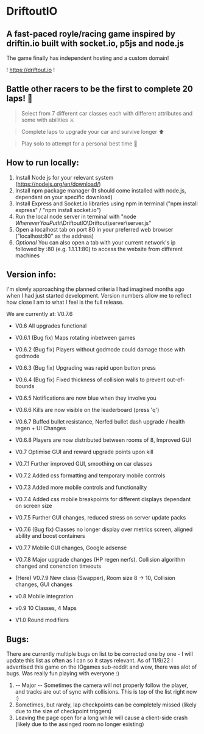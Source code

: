 # DriftoutIO

## A fast-paced royle/racing game inspired by driftin.io built with socket.io, p5js and node.js

The game finally has independent hosting and a custom domain!

! https://driftout.io !

## Battle other racers to be the first to complete 20 laps! 🚗

> Select from 7 different car classes each with different attributes and some with abilities ⚔️

> Complete laps to upgrade your car and survive longer ⬆️

> Play solo to attempt for a personal best time 💨

## How to run locally:

1. Install Node js for your relevant system (https://nodejs.org/en/download/)
2. Install npm package manager (It should come installed with node.js, dependant on your specific download)
3. Install Express and Socket.io libraries using npm in terminal ("npm install express" / "npm install socket.io")
4. Run the local node server in terminal with "node _WhereverYouPutIt_\DriftoutIO\Driftout\server\server.js"
5. Open a localhost tab on port 80 in your preferred web browser ("localhost:80" as the address)
6. *Optional* You can also open a tab with your current network's ip followed by :80 (e.g. 1.1.1.1:80) to access the website from different machines

## Version info:

I'm slowly approaching the planned criteria I had imagined months ago when I had just started development. Version numbers allow me to reflect how close I am to what I feel is the full release.

We are currently at: V0.7.6

- V0.6 All upgrades functional
- V0.6.1 (Bug fix) Maps rotating inbetween games
- V0.6.2 (Bug fix) Players without godmode could damage those with godmode
- V0.6.3 (Bug fix) Upgrading was rapid upon button press
- V0.6.4 (Bug fix) Fixed thickness of collision walls to prevent out-of-bounds
- V0.6.5 Notifications are now blue when they involve you
- V0.6.6 Kills are now visible on the leaderboard (press 'q')
- V0.6.7 Buffed bullet resistance, Nerfed bullet dash upgrade / health regen + UI Changes
- V0.6.8 Players are now distributed between rooms of 8, Improved GUI

- V0.7 Optimise GUI and reward upgrade points upon kill
- V0.7.1 Further improved GUI, smoothing on car classes
- V0.7.2 Added css formatting and temporary mobile controls
- V0.7.3 Added more mobile controls and functionality
- V0.7.4 Added css mobile breakpoints for different displays dependant on screen size
- V0.7.5 Further GUI changes, reduced stress on server update packs
- V0.7.6 (Bug fix) Classes no longer display over metrics screen, aligned ability and boost containers
- V0.7.7 Mobile GUI changes, Google adsense
- V0.7.8 Major upgrade changes (HP regen nerfs). Collision algorithm changed and conenction timeouts
- (Here) V0.7.9 New class (Swapper), Room size 8 -> 10, Collision changes, GUI changes

- v0.8 Mobile integration

- v0.9 10 Classes, 4 Maps

- V1.0 Round modifiers


## Bugs:

There are currently multiple bugs on list to be corrected one by one - I will update this list as often as I can so it stays relevant. As of 11/9/22 I advertised this game on the IOgames sub-reddit and wow, there was alot of bugs. Was really fun playing with everyone :)

1. -- Major -- Sometimes the camera will not properly follow the player, and tracks are out of sync with collisions. This is top of the list right now :)
2. Sometimes, but rarely, lap checkpoints can be completely missed (likely due to the size of checkpoint triggers)
3. Leaving the page open for a long while will cause a client-side crash (likely due to the assinged room no longer existing)


